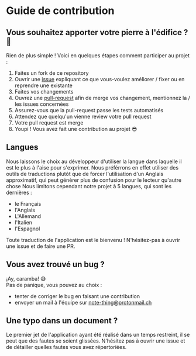 # Guide de contribution
## Vous souhaitez apporter votre pierre à l'édifice ? 👀
Rien de plus simple ! Voici en quelques étapes comment participer au projet :
1. Faites un fork de ce repository
2. Ouvrir une [issue](https://github.com/Note-thing/frontend/issues) expliquant ce que vous-voulez améliorer / fixer ou en reprendre une existante
3. Faites vos changements
4. Ouvrez une [pull-request](https://github.com/Note-thing/frontend/pulls) afin de merge vos changement, mentionnez la / les issues concernées
5. Assurez-vous que la pull-request passe les tests automatisés
6. Attendez que quelqu'un vienne review votre pull request
7. Votre pull request est merge
8. Youpi ! Vous avez fait une contribution au projet 😎

## Langues
Nous laissons le choix au développeur d'utiliser la langue dans laquelle il est le plus à l'aise pour s'exprimer.
Nous préférrons en effet utiliser des outils de traductions plutôt que de forcer l'utilisation d'un Anglais approximatif, qui peut génèrer plus de confusion pour le lecteur qu'autre chose
Nous limitons cependant notre projet à 5 langues, qui sont les dernières :
- le Français
- l'Anglais
- L'Allemand
- l'Italien
- l'Espagnol

Toute traduction de l'application est le bienvenu ! N'hésitez-pas à ouvrir une issue et de faire une PR.

## Vous avez trouvé un bug ?
¡Ay, caramba! 😅   
Pas de panique, vous pouvez au choix :
- tenter de corriger le bug en faisant une contribution
- envoyer un mail à l'équipe sur [note-thing@protonmail.ch](note-thing@protonmail.ch)

## Une typo dans un document ?
Le premier jet de l'application ayant été réalisé dans un temps restreint, il se peut que des fautes se soient glissées.
N'hésitez pas à ouvrir une issue et de détailler quelles fautes vous avez répertoriées.
